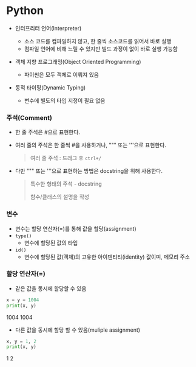 # Python

- 인터프리터 언어(Interpreter)
  - 소스 코드를 컴파일하지 않고, 한 줄씩 소스코드를 읽어서 바로 실행
  - 컴파일 언어에 비해 느릴 수 있지만 빌드 과정이 없이 바로 실행 가능함
- 객체 지향 프로그래밍(Object Oriented Programming)
  - 파이썬은 모두 객체로 이뤄져 있음

- 동적 타이핑(Dynamic Typing)
  - 변수에 별도의 타입 지정이 필요 없음



### 주석(Comment)

- 한 줄 주석은 #으로 표현한다.

- 여러 줄의 주석은 한 줄씩 #을 사용하거나, """ 또는 '''으로 표현한다.

  > 여러 줄 주석 : 드래그 후 `ctrl+/`

- 다만 """ 또는 '''으로 표현하는 방법은 docstring을 위해 사용한다.

  > 특수한 형태의 주석 - docstring
  >
  > 함수/클래스의 설명을 작성



### 변수

- 변수는 할당 연산자(=)를 통해 값을 할당(assignment)
- `type()`
  - 변수에 할당된 값의 타입
- `id()`
  - 변수에 할당된 값(객체)의 고유한 아이덴티티(identity) 값이며, 메모리 주소



### 할당 연산자(=)

- 같은 값을 동시에 할당할 수 있음

```python
x = y = 1004
print(x, y)
```

1004 1004

- 다른 값을 동시에 할당 할 수 있음(muliple assignment)

```python
x, y = 1, 2
print(x, y)
```

1 2





